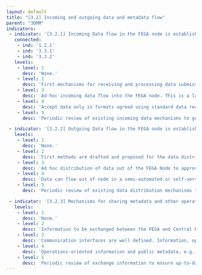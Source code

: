 ```yaml
---
layout: default
title: "[3.2] Incoming and outgoing data and metadata flow"
parent: "3DMM"
indicators:
 - indicator: '[3.2.1] Incoming Data flow in the FEGA node is established'
   connected:
    - ind: '1.2.1'
    - ind: '3.3.1'
    - ind: '3.3.2'
   levels:
    - level: 1
      desc: 'None.'
    - level: 2
      desc: 'First mechanisms for receiving and processing data submissions are designed.'
    - level: 3  
      desc: 'Ad-hoc incoming data flow into the FEGA node. This is a largely automated process.'
    - level: 4
      desc: 'Accept data only in formats agreed using standard data reception services in a more automated manner. Accepted formats follow the general agreement reached at the FEGA ecosystem.'
    - level: 5
      desc: 'Periodic review of existing incoming data mechanisms to guarantee up-to-date implementations and the opportunity to incorporate newly accepted data-types and developed data transfer protocols for accepted data-types.'

 - indicator: '[3.2.2] Outgoing Data flow in the FEGA node is established'
   levels:
    - level: 1
      desc: 'None.'
    - level: 2
      desc: 'First methods are drafted and proposed for the data distribution out of the FEGA node.'
    - level: 3  
      desc: 'Ad hoc distribution of data out of the FEGA Node to approved users using manual/non-scalable mechanisms.'
    - level: 4
      desc: 'Data can flow out of node in a semi-automated or self-service way for approved users using secure protocols. Majority of data distribution scenarios agreed by the FEGA ecosystem are supported by the node.'
    - level: 5
      desc: 'Periodic review of existing data distribution mechanisms to guarantee up-to-date implementations and the opportunity to incorporate newly accepted data-types, developed data transfer protocols as well as to scale-up the service to cope with increasing use, including the use of standards for partial data retrieval.'

 - indicator: '[3.2.3] Mechanisms for sharing metadata and other operations-oriented information are established between the FEGA node and Central EGA'
   levels:
    - level: 1
      desc: 'None.'
    - level: 2
      desc: 'Information to be exchanged between the FEGA and Central EGA is drafted.'
    - level: 3  
      desc: 'Communication interfaces are well defined. Information, operations-oriented and public metadata, e.g. study metadata, accessions, can be exchanged between the FEGA node and Central EGA in a manual way.'
    - level: 4
      desc: 'Operations-oriented information and public metadata, e.g. study metadata, accessions, is exchanged between the FEGA Node and Central EGA in an automated or scheduled way.'
    - level: 5
      desc: 'Periodic review of exchange information to ensure up-to-date implementations as well as to facilitate the adoption of new standards and newly developed technologies. This periodic review can facilitate the redefinition of exchanged information.'
---
```

